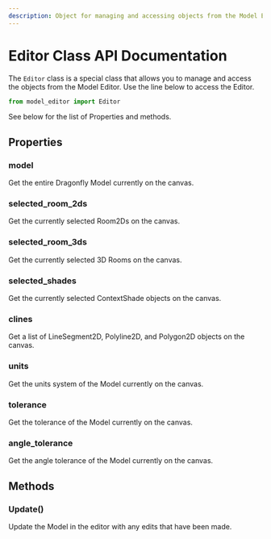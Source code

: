 ```yaml
---
description: Object for managing and accessing objects from the Model Editor
---
```


# Editor Class API Documentation

The `Editor` class is a special class that allows you to manage and access the objects from the Model Editor. Use the line below to access the Editor.

```python
from model_editor import Editor
```



See below for the list of Properties and methods.

## Properties

### model

Get the entire Dragonfly Model currently on the canvas.

### selected\_room\_2ds

Get the currently selected Room2Ds on the canvas.

### selected\_room\_3ds

Get the currently selected 3D Rooms on the canvas.

### selected\_shades

Get the currently selected ContextShade objects on the canvas.

### clines

Get a list of LineSegment2D, Polyline2D, and Polygon2D objects on the canvas.

### units

Get the units system of the Model currently on the canvas.

### tolerance

Get the tolerance of the Model currently on the canvas.

### angle\_tolerance

Get the angle tolerance of the Model currently on the canvas.

## Methods

### Update()

Update the Model in the editor with any edits that have been made.
